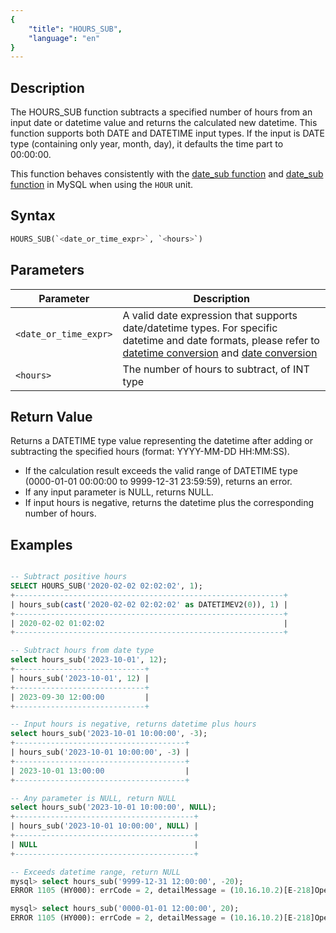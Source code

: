 ```yaml
---
{
    "title": "HOURS_SUB",
    "language": "en"
}
---
```


## Description

The HOURS_SUB function subtracts a specified number of hours from an input date or datetime value and returns the calculated new datetime. This function supports both DATE and DATETIME input types. If the input is DATE type (containing only year, month, day), it defaults the time part to 00:00:00.

This function behaves consistently with the [date_sub function](./date-sub) and [date_sub function](https://dev.mysql.com/doc/refman/8.4/en/date-and-time-functions.html#function_date-sub) in MySQL when using the `HOUR` unit.

## Syntax

```sql
HOURS_SUB(`<date_or_time_expr>`, `<hours>`)
```

## Parameters

| Parameter | Description |
| ---- | ---- |
| `<date_or_time_expr>` | A valid date expression that supports date/datetime types. For specific datetime and date formats, please refer to [datetime conversion](../../../../../docs/sql-manual/basic-element/sql-data-types/conversion/datetime-conversion) and [date conversion](../../../../../docs/sql-manual/basic-element/sql-data-types/conversion/date-conversion) |
| `<hours>` | The number of hours to subtract, of INT type |

## Return Value

Returns a DATETIME type value representing the datetime after adding or subtracting the specified hours (format: YYYY-MM-DD HH:MM:SS).

- If the calculation result exceeds the valid range of DATETIME type (0000-01-01 00:00:00 to 9999-12-31 23:59:59), returns an error.
- If any input parameter is NULL, returns NULL.
- If input hours is negative, returns the datetime plus the corresponding number of hours.

## Examples

```sql

-- Subtract positive hours
SELECT HOURS_SUB('2020-02-02 02:02:02', 1);
+------------------------------------------------------------+
| hours_sub(cast('2020-02-02 02:02:02' as DATETIMEV2(0)), 1) |
+------------------------------------------------------------+
| 2020-02-02 01:02:02                                        |
+------------------------------------------------------------+

-- Subtract hours from date type
select hours_sub('2023-10-01', 12);
+-----------------------------+
| hours_sub('2023-10-01', 12) |
+-----------------------------+
| 2023-09-30 12:00:00         |
+-----------------------------+

-- Input hours is negative, returns datetime plus hours
select hours_sub('2023-10-01 10:00:00', -3);
+--------------------------------------+
| hours_sub('2023-10-01 10:00:00', -3) |
+--------------------------------------+
| 2023-10-01 13:00:00                  |
+--------------------------------------+

-- Any parameter is NULL, return NULL
select hours_sub('2023-10-01 10:00:00', NULL);
+----------------------------------------+
| hours_sub('2023-10-01 10:00:00', NULL) |
+----------------------------------------+
| NULL                                   |
+----------------------------------------+

-- Exceeds datetime range, return NULL
mysql> select hours_sub('9999-12-31 12:00:00', -20);
ERROR 1105 (HY000): errCode = 2, detailMessage = (10.16.10.2)[E-218]Operation hours_sub of 9999-12-31 12:00:00, -20 out of range

mysql> select hours_sub('0000-01-01 12:00:00', 20);
ERROR 1105 (HY000): errCode = 2, detailMessage = (10.16.10.2)[E-218]Operation hours_sub of 0000-01-01 12:00:00, 20 out of range
```
